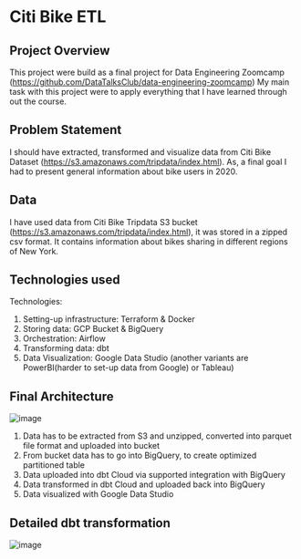 # Citi Bike ETL 

## Project Overview 
This project were build as a final project for Data Engineering Zoomcamp (https://github.com/DataTalksClub/data-engineering-zoomcamp)
My main task with this project were to apply everything that I have learned through out the course.

## Problem Statement 
I should have extracted, transformed and visualize data from Citi Bike Dataset (https://s3.amazonaws.com/tripdata/index.html). As, a final goal I had to present general information about bike users in 2020.

## Data
I have used data from Citi Bike Tripdata S3 bucket (https://s3.amazonaws.com/tripdata/index.html), it was stored in a zipped csv format.
It contains information about bikes sharing in different regions of New York.

## Technologies used 
Technologies:
  1. Setting-up infrastructure: Terraform & Docker
  2. Storing data: GCP Bucket & BigQuery 
  3. Orchestration: Airflow
  4. Transforming data: dbt
  5. Data Visualization: Google Data Studio (another variants are PowerBI(harder to set-up data from Google) or Tableau)
  
## Final Architecture 
![image](https://snipboard.io/b3xr7n.jpg)

1. Data has to be extracted from S3 and unzipped, converted into parquet file format and uploaded into bucket
2. From bucket data has to go into BigQuery, to create optimized partitioned table
3. Data uploaded into dbt Cloud via supported integration with BigQuery
4. Data transformed in dbt Cloud and uploaded back into BigQuery
5. Data visualized with Google Data Studio

## Detailed dbt transformation
![image](https://snipboard.io/QhD6En.jpg)
